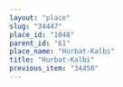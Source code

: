 ```yaml
---
layout: "place"
slug: "34447"
place_id: "1048"
parent_id: "61"
place_name: "Hurbat-Kalbi"
title: "Hurbat-Kalbi"
previous_item: "34450"
---
```

